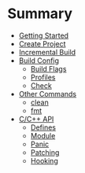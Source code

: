 # Summary

- [Getting Started](./install.md)
- [Create Project](./create_project.md)
- [Incremental Build](./incremental_build.md)
- [Build Config](./config/module.md)
  - [Build Flags](./config/build_flags.md)
  - [Profiles](./config/profiles.md)
  - [Check](./config/check.md)
- [Other Commands]()
  - [clean]()
  - [fmt]()
- [C/C++ API](./capi/index.md)
  - [Defines](./capi/defines.md)
  - [Module](./capi/module.md)
  - [Panic]()
  - [Patching](./capi/patching.md)
  - [Hooking](./capi/hooking.md)

